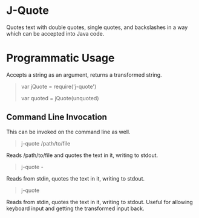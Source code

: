 # J-Quote

Quotes text with double quotes, single quotes, and backslashes in a way which
can be accepted into Java code.

# Programmatic Usage

Accepts a string as an argument, returns a transformed string.

> var jQuote = require('j-quote')
>
> var quoted = jQuote(unquoted)

## Command Line Invocation

This can be invoked on the command line as well.

> j-quote /path/to/file

Reads /path/to/file and quotes the text in it, writing to stdout.

> j-quote -

Reads from stdin, quotes the text in it, writing to stdout.

> j-quote

Reads from stdin, quotes the text in it, writing to stdout. Useful for allowing
keyboard input and getting the transformed input back.
